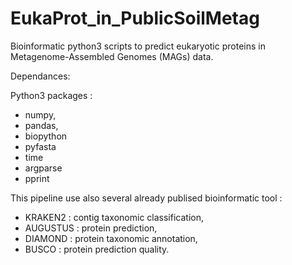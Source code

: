 # EukaProt_in_PublicSoilMetag

Bioinformatic python3 scripts to predict eukaryotic proteins in Metagenome-Assembled Genomes (MAGs) data. 


Dependances: 

  Python3 packages : 
   - numpy, 
   - pandas,
   - biopython
   - pyfasta
   - time 
   - argparse
   - pprint
    

  This pipeline use also several already publised bioinformatic tool : 
   - KRAKEN2 : contig taxonomic classification, 
   - AUGUSTUS : protein prediction, 
   - DIAMOND : protein taxonomic annotation,
   - BUSCO : protein prediction quality. 
